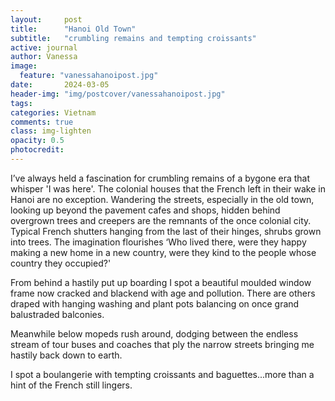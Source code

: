 ```yaml
---
layout:     post
title:      "Hanoi Old Town"
subtitle:   "crumbling remains and tempting croissants"
active: journal
author: Vanessa
image:
  feature: "vanessahanoipost.jpg"
date:       2024-03-05
header-img: "img/postcover/vanessahanoipost.jpg"
tags: 
categories: Vietnam
comments: true
class: img-lighten 
opacity: 0.5
photocredit:
---
```



I’ve always held a fascination for crumbling remains of a bygone era that whisper 'I was here'. The colonial houses that the French left in their wake in Hanoi are no exception. Wandering the streets, especially in the old town, looking up beyond the pavement cafes and shops, hidden behind overgrown trees and creepers are the remnants of the once colonial city. Typical French shutters hanging from the last of their hinges, shrubs grown into trees. The imagination flourishes ‘Who lived there, were they happy making a new home in a new country, were they kind to the people whose country they occupied?'

From behind a hastily put up boarding I spot a beautiful moulded window frame now cracked and blackend with age and pollution. There are others draped with hanging washing and plant pots balancing on once grand balustraded balconies. 

Meanwhile below mopeds rush around, dodging between the endless stream of tour buses and coaches that ply the narrow streets bringing me hastily back down to earth. 

I spot a boulangerie with tempting croissants and baguettes...more than a hint of the French still lingers.




